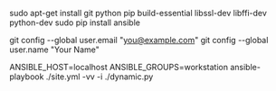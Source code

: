 
sudo apt-get install git python pip build-essential libssl-dev libffi-dev python-dev
sudo pip install ansible 

  git config --global user.email "you@example.com"
    git config --global user.name "Your Name"


ANSIBLE_HOST=localhost ANSIBLE_GROUPS=workstation ansible-playbook ./site.yml -vv -i ./dynamic.py


